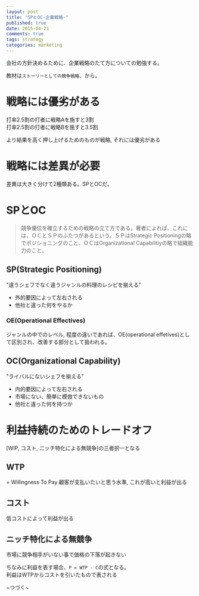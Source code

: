 ```yaml
---
layout: post
title: "SPとOC-企業戦略-"
published: true
date: 2015-04-21
comments: true
tags: strategy
categories: marketing
---
```


会社の方針決めるために、企業戦略のたて方についての勉強する。  

教材は`ストーリーとしての競争戦略`、から。  

# 戦略には優劣がある

打率2.5割の打者に戦略Aを施すと3割  
打率2.5割の打者に戦略Bを施すと3.5割  

<!--more-->

より結果を高く押し上げるためのものが戦略, それには優劣がある  

# 戦略には差異が必要

差異は大きく分けて2種類ある。SPとOCだ。

# SPとOC

> 競争優位を確立するための戦略の立て方である。著者によれば、これには、ＯＣとＳＰのふたつがあるという。ＳＰはStrategic Positioningの略でポジショニングのこと、ＯＣはOrganizational Capabilitiyの略で組織能力のこと。

## SP(Strategic Positioning)

"違うシェフでなく違うジャンルの料理のレシピを揃える"

* 外的要因によって左右される
* 他社と違った何をやるか

### OE(Operational Effectives)
ジャンルの中でのレベル, 程度の違いであれば、OE(operational effetives)として区別され、改善する部分として扱われる。

## OC(Organizational Capability)

"ライバルにないシェフを揃える"

* 内的要因によって左右される
* 市場にない、簡単に模倣できないもの
* 他社と違った何を持つか

# 利益持続のためのトレードオフ

[WIP, コスト, ニッチ特化による無競争]の三者択一となる  

## WTP
= Willingness To Pay
顧客が支払いたいと思う水準, これが高いと利益が出る

## コスト
低コストによって利益が出る

## ニッチ特化による無競争
市場に競争相手がいない事で価格の下落が起きない
  

ちなみに利益を表す場合、`P = WTP - C`の式となる。  
利益はWTPからコストを引いたもので表される  


~つづく~
